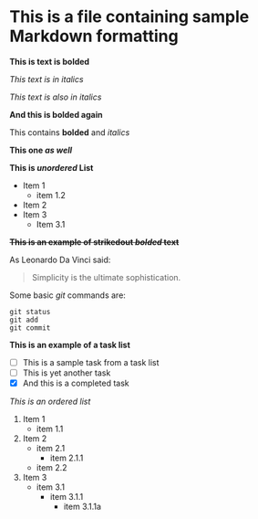 # This is a file containing sample Markdown formatting

**This is text is bolded**

*This text is in italics*

_This text is also in italics_

__And this is bolded again__

This contains **bolded** and _italics_ 

__This one *as well*__

**This is *unordered* List**

* Item 1
  * item 1.2
* Item 2
* Item 3
  * Item 3.1 
  
**~~This is an example of strikedout _bolded_ text~~**

As Leonardo Da Vinci said: 

> Simplicity
> is the ultimate sophistication. 


Some basic _git_ commands are: 
    
    git status
    git add
    git commit
    
 **This is an example of a task list**
 
- [ ] This is a sample task from a task list
- [ ] This is yet another task
- [X] And this is a completed task

 _This is an ordered list_ 
 
 1. Item 1
    * item 1.1
 2. Item 2
    * item 2.1
      * item 2.1.1
    * item 2.2
 3. Item 3 
    * item 3.1
      * item 3.1.1
        * item 3.1.1a


